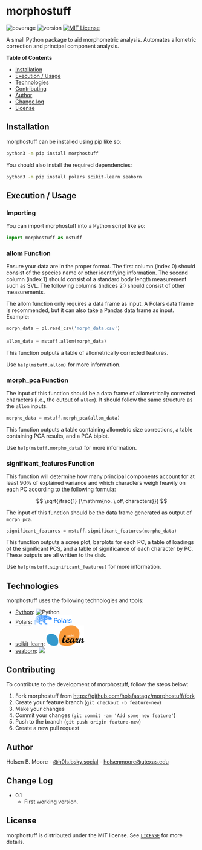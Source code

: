 # morphostuff

![coverage](https://img.shields.io/badge/coverage-70%25-yellowgreen)
![version](https://img.shields.io/badge/version-0.1-blue)
[![MIT License](https://img.shields.io/badge/License-MIT-green.svg)](https://choosealicense.com/licenses/mit/)

A small Python package to aid morphometric analysis. Automates allometric
correction and principal component analysis.

**Table of Contents**
- [Installation](#installation)
- [Execution / Usage](#execution--usage)
- [Technologies](#technologies)
- [Contributing](#contributing)
- [Author](#author)
- [Change log](#change-log)
- [License](#license)

## Installation

morphostuff can be installed using pip like so:

```sh
python3 -m pip install morphostuff
```

You should also install the required dependencies:

```sh
python3 -m pip install polars scikit-learn seaborn
```

## Execution / Usage

### Importing

You can import morphostuff into a Python script like so:

```python
import morphostuff as mstuff
```

### allom Function

Ensure your data are in the proper format. The first column (index 0)
should consist of the species name or other identifying information. The
second column (index 1) should consist of a standard body length measurement
such as SVL. The following columns (indices 2:) should consist of other
measurements. 

The allom function only requires a data frame as input. A Polars data frame
is recommended, but it can also take a Pandas data frame as input. Example:

```python
morph_data = pl.read_csv('morph_data.csv')

allom_data = mstuff.allom(morph_data)
```

This function outputs a table of allometrically corrected features.

Use `help(mstuff.allom)` for more information.

### morph_pca Function

The input of this function should be a data frame of allometrically corrected
characters (i.e., the output of `allom`). It should follow the same structure
as the `allom` inputs.

```python
morpho_data = mstuff.morph_pca(allom_data)
```

This function outputs a table containing allometric size corrections, a table
containing PCA results, and a PCA biplot.

Use `help(mstuff.morpho_data)` for more information.

### significant_features Function

This function will determine how many principal components account for at least
90% of explained variance and which characters weigh heavily on each PC
according to the following formula:

$$
\sqrt{\frac{1} {\mathrm{no. \ of\ characters}}}
$$

The input of this function should be the data frame generated as output of
`morph_pca`. 

```
significant_features = mstuff.significant_features(morpho_data)
```

This function outputs a scree plot, barplots for each PC, a table of loadings
of the significant PCS, and a table of significance of each character by PC.
These outputs are all written to the disk.

Use `help(mstuff.significant_features)` for more information.

## Technologies

morphostuff uses the following technologies and tools:

- [Python](https://www.python.org/): ![Python](https://img.shields.io/badge/python-3670A0?style=for-the-badge&logo=python&logoColor=ffdd54)
- [Polars](https://pola.rs/): <img src="https://github.com/pola-rs/polars-static/blob/master/logos/polars_logo_blue_text.svg" width="100" />
- [scikit-learn](https://scikit-learn.org/stable/): <img src="https://github.com/scikit-learn/scikit-learn/blob/main/doc/logos/1280px-scikit-learn-logo.png" width="100" />
- [seaborn](https://seaborn.pydata.org/): <img src="https://seaborn.pydata.org/_images/logo-wide-lightbg.svg" width="100" />

## Contributing

To contribute to the development of morphostuff, follow the steps below:

1. Fork morphostuff from <https://github.com/holsfastagz/morphostuff/fork>
2. Create your feature branch (`git checkout -b feature-new`)
3. Make your changes
4. Commit your changes (`git commit -am 'Add some new feature'`)
5. Push to the branch (`git push origin feature-new`)
6. Create a new pull request

## Author

Holsen B. Moore - [@h0ls.bsky.social](https://bsky.app/profile/h0ls.bsky.social) - holsenmoore@utexas.edu

## Change Log 

- 0.1
    - First working version.

## License

morphostuff is distributed under the MIT license. See [`LICENSE`](LICENSE) for more details.
